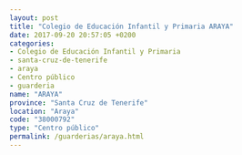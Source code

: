```yaml
---
layout: post
title: "Colegio de Educación Infantil y Primaria ARAYA"
date: 2017-09-20 20:57:05 +0200
categories:
- Colegio de Educación Infantil y Primaria
- santa-cruz-de-tenerife
- araya
- Centro público
- guarderia
name: "ARAYA"
province: "Santa Cruz de Tenerife"
location: "Araya"
code: "38000792"
type: "Centro público"
permalink: /guarderias/araya.html
---
```

